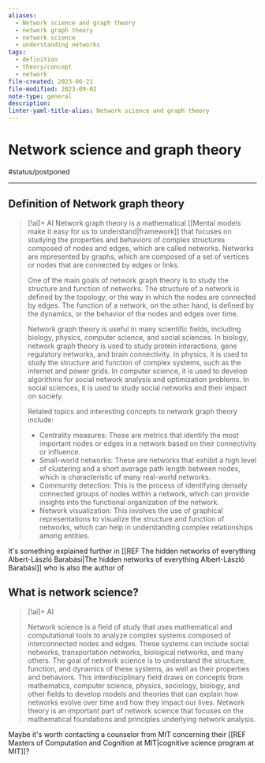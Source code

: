 ```yaml
---
aliases:
  - Network science and graph theory
  - network graph theory
  - network science
  - understanding networks
tags:
  - definition
  - theory/concept
  - network
file-created: 2023-06-21
file-modified: 2023-09-02
note-type: general
description: 
linter-yaml-title-alias: Network science and graph theory
---
```


# Network science and graph theory

#status/postponed

---

## Definition of Network graph theory

> [!ai]+ AI
> Network graph theory is a mathematical [[Mental models make it easy for us to understand|framework]] that focuses on studying the properties and behaviors of complex structures composed of nodes and edges, which are called networks. Networks are represented by graphs, which are composed of a set of vertices or nodes that are connected by edges or links.
>
> One of the main goals of network graph theory is to study the structure and function of networks. The structure of a network is defined by the topology, or the way in which the nodes are connected by edges. The function of a network, on the other hand, is defined by the dynamics, or the behavior of the nodes and edges over time.
>
> Network graph theory is useful in many scientific fields, including biology, physics, computer science, and social sciences. In biology, network graph theory is used to study protein interactions, gene regulatory networks, and brain connectivity. In physics, it is used to study the structure and function of complex systems, such as the internet and power grids. In computer science, it is used to develop algorithms for social network analysis and optimization problems. In social sciences, it is used to study social networks and their impact on society.
>
> Related topics and interesting concepts to network graph theory include:
>
> - Centrality measures: These are metrics that identify the most important nodes or edges in a network based on their connectivity or influence.
> - Small-world networks: These are networks that exhibit a high level of clustering and a short average path length between nodes, which is characteristic of many real-world networks.
> - Community detection: This is the process of identifying densely connected groups of nodes within a network, which can provide insights into the functional organization of the network.
> - Network visualization: This involves the use of graphical representations to visualize the structure and function of networks, which can help in understanding complex relationships among entities.

It's something explained further in [[REF The hidden networks of everything  Albert-László Barabási|The hidden networks of everything Albert-László Barabási]] who is also the author of

## What is network science?

> [!ai]+ AI
>
> Network science is a field of study that uses mathematical and computational tools to analyze complex systems composed of interconnected nodes and edges. These systems can include social networks, transportation networks, biological networks, and many others. The goal of network science is to understand the structure, function, and dynamics of these systems, as well as their properties and behaviors. This interdisciplinary field draws on concepts from mathematics, computer science, physics, sociology, biology, and other fields to develop models and theories that can explain how networks evolve over time and how they impact our lives. Network theory is an important part of network science that focuses on the mathematical foundations and principles underlying network analysis.

Maybe it's worth contacting a counselor from MIT concerning their [[REF Masters of Computation and Cognition at MIT|cognitive science program at MIT]]?
